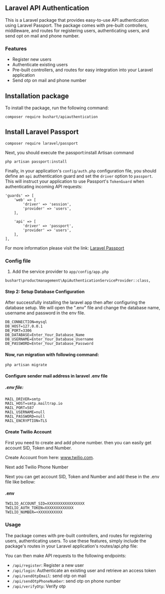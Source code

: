 ## Laravel API Authentication

This is a Laravel package that provides easy-to-use API authentication using Laravel Passport. The package comes with pre-built controllers, middleware, and routes for registering users, authenticating users, and send opt on mail and phone number.



### Features

-   Register new users
-   Authenticate existing users
-   Pre-built controllers, and routes for easy integration into your Laravel application
-   Send otp on mail and phone number

## Installation package

To install the package, run the following command:

```
composer require bushart/apiauthentication
``` 

## Install Laravel Passport

```
composer require laravel/passport
```

Next, you should execute the passport:install Artisan command

```
php artisan passport:install
```

Finally, in your application's ``config/auth.php`` configuration file, you should define an ``api`` authentication guard and set the ``driver`` option to ``passport``. This will instruct your application to use Passport's ``TokenGuard`` when authenticating incoming API requests:

```
'guards' => [
    'web' => [
        'driver' => 'session',
        'provider' => 'users',
    ],
 
    'api' => [
        'driver' => 'passport',
        'provider' => 'users',
    ],
],
```
For more information please visit the link: [Laravel Passport](https://laravel.com/docs/10.x/passport)

### Config file

1. Add the service provider to `app/config/app.php`
```
bushart\productmanagement\ApiAuthenticationServiceProvider::class,
```

#### Step 2: Setup Database Configuration

After successfully installing the laravel app then after configuring the database setup. We will open the ".env" file and change the database name, username and password in the env file.

```
DB_CONNECTION=mysql
DB_HOST=127.0.0.1
DB_PORT=3306
DB_DATABASE=Enter_Your_Database_Name
DB_USERNAME=Enter_Your_Database_Username
DB_PASSWORD=Enter_Your_Database_Password
``` 

#### Now, run migration with following command:

```
php artisan migrate
```

#### Configure sender mail address in laravel .env file

##### .env file:
```
MAIL_DRIVER=smtp
MAIL_HOST=smtp.mailtrap.io
MAIL_PORT=587
MAIL_USERNAME=null
MAIL_PASSWORD=null
MAIL_ENCRYPTION=TLS
```
#### Create Twilio Account

First you need to create and add phone number. then you can easily get account SID, Token and Number.

Create Account from here: www.twilio.com.

Next add Twilio Phone Number

Next you can get account SID, Token and Number and add these in the .env file like bellow:
#### .env
```
TWILIO_ACCOUNT_SID=XXXXXXXXXXXXXXXXX
TWILIO_AUTH_TOKEN=XXXXXXXXXXXXX
TWILIO_NUMBER=+XXXXXXXXXXX
```

### Usage
The package comes with pre-built controllers, and routes for registering users, authenticating users. To use these features, simply include the package's routes in your Laravel application's routes/api.php file:

You can then make API requests to the following endpoints:

-   `/api/register`: Register a new user
-  `/api/login`: Authenticate an existing user and retrieve an access token
-  `/api/sendOtpEmail`: send otp on mail
-  `/api/sendOtpPhoneNumber`: send otp on phone number
-  `/api/verifyOtp`: Verify otp